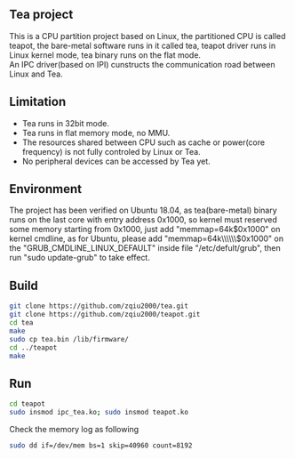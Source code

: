 ## Tea project  
This is a CPU partition project based on Linux, the partitioned CPU is called teapot, the bare-metal software runs in it called tea, teapot driver runs in Linux kernel mode, tea binary runs on the flat mode.  
An IPC driver(based on IPI) cunstructs the communication road between Linux and Tea.

## Limitation
* Tea runs in 32bit mode.
* Tea runs in flat memory mode, no MMU.
* The resources shared between CPU such as cache or power(core frequency) is not fully controled by Linux or Tea.
* No peripheral devices can be accessed by Tea yet. 

## Environment
The project has been verified on Ubuntu 18.04, as tea(bare-metal) binary runs on the last core with entry address 0x1000, so kernel must reserved some memory starting from 0x1000, just add "memmap=64k$0x1000" on kernel cmdline, as for Ubuntu, please add "memmap=64k\\\\\\$0x1000" on the "GRUB_CMDLINE_LINUX_DEFAULT" inside file "/etc/defult/grub", then run "sudo update-grub" to take effect.

## Build
```bash
git clone https://github.com/zqiu2000/tea.git
git clone https://github.com/zqiu2000/teapot.git
cd tea
make
sudo cp tea.bin /lib/firmware/
cd ../teapot
make
```

## Run  
```bash
cd teapot
sudo insmod ipc_tea.ko; sudo insmod teapot.ko
```
Check the memory log as following
```bash
sudo dd if=/dev/mem bs=1 skip=40960 count=8192
```
